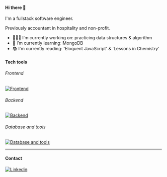 #### Hi there 👋
<p>
I'm a fullstack software engineer. 
    
Previously accountant in hospitality and non-profit.
</p>

- 👩🏻‍💻 I’m currently working on: practicing data structures & algorithm
- 🌱 I’m currently learning: MongoDB 
- 📚 I'm currently reading: 'Eloquent JavaScript' & 'Lessons in Chemistry'

#### Tech tools
###### Frontend
[![Frontend](https://skillicons.dev/icons?i=js,react,html,css,bootstrap,jquery,materialui)](https://skillicons.dev)

###### Backend
[![Backend](https://skillicons.dev/icons?i=python,flask,nodejs,express)](https://skillicons.dev)

###### Database and tools
[![Database and tools](https://skillicons.dev/icons?i=postgres,mysql,jest,git,github,heroku)](https://skillicons.dev)

---
#### Contact  

[![Linkedin](https://skillicons.dev/icons?i=linkedin)](https://www.linkedin.com/in/jessicahsiang/)

<!--
**hsiangj/hsiangj** is a ✨ _special_ ✨ repository because its `README.md` (this file) appears on your GitHub profile.
- 👯 I’m looking to collaborate on ...
- 🤔 I’m looking for help with ...
- 💬 Ask me about ...
- 📫 How to reach me: ...
- 😄 Pronouns: ...
- ⚡ Fun fact: ...
-->
